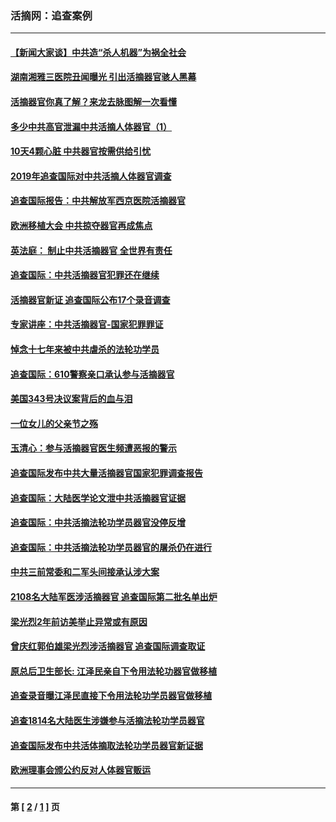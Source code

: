 ### 活摘网：追查案例
---
#### [【新闻大家谈】中共造“杀人机器”为祸全社会](../../pages/nf5880/n14056645.md?10210430) 
#### [湖南湘雅三医院丑闻曝光 引出活摘器官骇人黑幕](../../pages/nf5880/n14051847.md?10210430) 
#### [活摘器官你真了解？来龙去脉图解一次看懂](../../pages/nf5880/n13013820.md?10210430) 
#### [多少中共高官泄漏中共活摘人体器官（1）](../../pages/nf5880/n12671234.md?10210430) 
#### [10天4颗心脏 中共器官按需供给引忧](../../pages/nf5880/n12326366.md?10210430) 
#### [2019年追查国际对中共活摘人体器官调查](../../pages/nf5880/n11917733.md?10210430) 
#### [追查国际报告：中共解放军西京医院活摘器官](../../pages/nf5880/n11838359.md?10210430) 
#### [欧洲移植大会 中共掠夺器官再成焦点](../../pages/nf5880/n11538883.md?10210430) 
#### [英法庭： 制止中共活摘器官 全世界有责任](../../pages/nf5880/n11330691.md?10210430) 
#### [追查国际：中共活摘器官犯罪还在继续](../../pages/nf5880/n11218301.md?10210430) 
#### [活摘器官新证 追查国际公布17个录音调查](../../pages/nf5880/n10897744.md?10210430) 
#### [专家讲座：中共活摘器官-国家犯罪罪证](../../pages/nf5880/n8828153.md?10210430) 
#### [悼念十七年来被中共虐杀的法轮功学员](../../pages/nf5880/n8124823.md?10210430) 
#### [追查国际：610警察亲口承认参与活摘器官](../../pages/nf5880/n8109067.md?10210430) 
#### [美国343号决议案背后的血与泪](../../pages/nf5880/n8020684.md?10210430) 
#### [一位女儿的父亲节之殇](../../pages/nf5880/n8014122.md?10210430) 
#### [玉清心：参与活摘器官医生频遭恶报的警示](../../pages/nf5880/n4637546.md?10210430) 
#### [追查国际发布中共大量活摘器官国家犯罪调查报告](../../pages/nf5880/n4613428.md?10210430) 
#### [追查国际：大陆医学论文泄中共活摘器官证据](../../pages/nf5880/n4608794.md?10210430) 
#### [追查国际：中共活摘法轮功学员器官没停反增](../../pages/nf5880/n4584075.md?10210430) 
#### [追查国际：中共活摘法轮功学员器官的屠杀仍在进行](../../pages/nf5880/n4299154.md?10210430) 
#### [中共三前常委和二军头间接承认涉大案](../../pages/nf5880/n4286244.md?10210430) 
#### [2108名大陆军医涉活摘器官 追查国际第二批名单出炉](../../pages/nf5880/n4284769.md?10210430) 
#### [梁光烈2年前访美举止异常或有原因](../../pages/nf5880/n4279686.md?10210430) 
#### [曾庆红郭伯雄梁光烈涉活摘器官 追查国际调查取证](../../pages/nf5880/n4278462.md?10210430) 
#### [原总后卫生部长: 江泽民亲自下令用法轮功器官做移植](../../pages/nf5880/n4263864.md?10210430) 
#### [追查录音曝江泽民直接下令用法轮功学员器官做移植](../../pages/nf5880/n4261268.md?10210430) 
#### [追查1814名大陆医生涉嫌参与活摘法轮功学员器官](../../pages/nf5880/n4259055.md?10210430) 
#### [追查国际发布中共活体摘取法轮功学员器官新证据](../../pages/nf5880/n4258255.md?10210430) 
#### [欧洲理事会颁公约反对人体器官贩运](../../pages/nf5880/n4206955.md?10210430) 

---
#### 第 [ [2](./2.md?10210430) / [1](./1.md?10210430) ] 页
